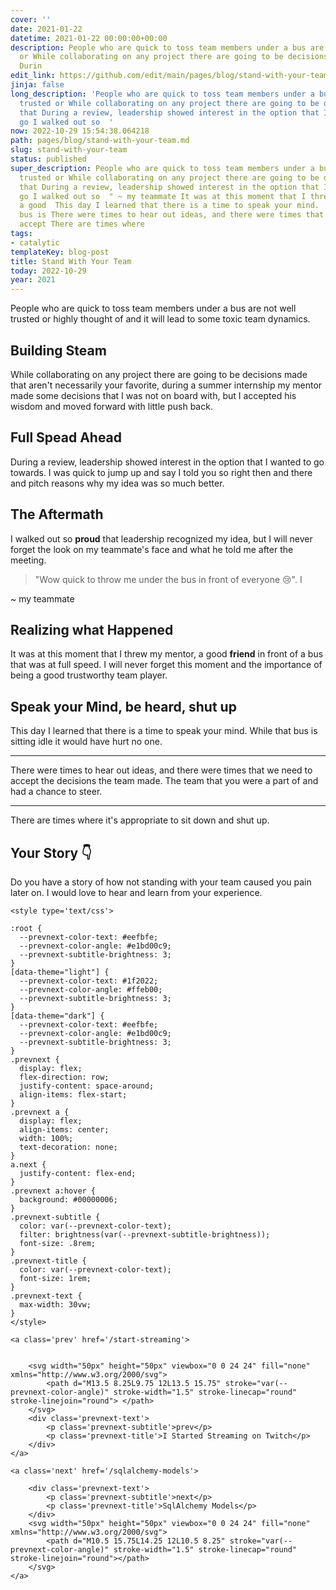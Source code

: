 ```yaml
---
cover: ''
date: 2021-01-22
datetime: 2021-01-22 00:00:00+00:00
description: People who are quick to toss team members under a bus are not well trusted
  or While collaborating on any project there are going to be decisions made that
  Durin
edit_link: https://github.com/edit/main/pages/blog/stand-with-your-team.md
jinja: false
long_description: 'People who are quick to toss team members under a bus are not well
  trusted or While collaborating on any project there are going to be decisions made
  that During a review, leadership showed interest in the option that I wanted to
  go I walked out so  '
now: 2022-10-29 15:54:38.064218
path: pages/blog/stand-with-your-team.md
slug: stand-with-your-team
status: published
super_description: People who are quick to toss team members under a bus are not well
  trusted or While collaborating on any project there are going to be decisions made
  that During a review, leadership showed interest in the option that I wanted to
  go I walked out so  " ~ my teammate It was at this moment that I threw my mentor,
  a good  This day I learned that there is a time to speak your mind.  While that
  bus is There were times to hear out ideas, and there were times that we need to
  accept There are times where
tags:
- catalytic
templateKey: blog-post
title: Stand With Your Team
today: 2022-10-29
year: 2021
---
```


People who are quick to toss team members under a bus are not well trusted or
highly thought of and it will lead to some toxic team dynamics.

## Building Steam

While collaborating on any project there are going to be decisions made that
aren't necessarily your favorite, during a summer internship my mentor made
some decisions that I was not on board with, but I accepted his wisdom and
moved forward with little push back.

## Full Spead Ahead

During a review, leadership showed interest in the option that I wanted to go
towards.  I was quick to jump up and say I  told you so right then and there
and pitch reasons why my idea was so much better.

## The Aftermath

I walked out so **proud** that leadership recognized my idea, but I will never
forget the look on my teammate's face and what he told me after the meeting.

> "Wow quick to throw me under the bus in front of everyone 😢".   I

~ my teammate

## Realizing what Happened

It was at this moment that I threw my mentor, a good **friend** in front of a
bus that was at full speed.  I will never forget this moment and the importance
of being a good trustworthy team player.

## Speak your Mind, be heard, shut up

This day I learned that there is a time to speak your mind.  While that bus is
sitting idle it would have hurt no one.

---

There were times to hear out ideas, and there were times that we need to accept
the decisions the team made.  The team that you were a part of and had a chance
to steer.

---

There are times where it's appropriate to sit down and shut up.

## Your Story 👇

Do you have a story of how not standing with your team caused you pain later
on.  I would love to hear and learn from your experience.
<div class='prevnext'>

    <style type='text/css'>

    :root {
      --prevnext-color-text: #eefbfe;
      --prevnext-color-angle: #e1bd00c9;
      --prevnext-subtitle-brightness: 3;
    }
    [data-theme="light"] {
      --prevnext-color-text: #1f2022;
      --prevnext-color-angle: #ffeb00;
      --prevnext-subtitle-brightness: 3;
    }
    [data-theme="dark"] {
      --prevnext-color-text: #eefbfe;
      --prevnext-color-angle: #e1bd00c9;
      --prevnext-subtitle-brightness: 3;
    }
    .prevnext {
      display: flex;
      flex-direction: row;
      justify-content: space-around;
      align-items: flex-start;
    }
    .prevnext a {
      display: flex;
      align-items: center;
      width: 100%;
      text-decoration: none;
    }
    a.next {
      justify-content: flex-end;
    }
    .prevnext a:hover {
      background: #00000006;
    }
    .prevnext-subtitle {
      color: var(--prevnext-color-text);
      filter: brightness(var(--prevnext-subtitle-brightness));
      font-size: .8rem;
    }
    .prevnext-title {
      color: var(--prevnext-color-text);
      font-size: 1rem;
    }
    .prevnext-text {
      max-width: 30vw;
    }
    </style>
    
    <a class='prev' href='/start-streaming'>
    

        <svg width="50px" height="50px" viewbox="0 0 24 24" fill="none" xmlns="http://www.w3.org/2000/svg">
            <path d="M13.5 8.25L9.75 12L13.5 15.75" stroke="var(--prevnext-color-angle)" stroke-width="1.5" stroke-linecap="round" stroke-linejoin="round"> </path>
        </svg>
        <div class='prevnext-text'>
            <p class='prevnext-subtitle'>prev</p>
            <p class='prevnext-title'>I Started Streaming on Twitch</p>
        </div>
    </a>
    
    <a class='next' href='/sqlalchemy-models'>
    
        <div class='prevnext-text'>
            <p class='prevnext-subtitle'>next</p>
            <p class='prevnext-title'>SqlAlchemy Models</p>
        </div>
        <svg width="50px" height="50px" viewbox="0 0 24 24" fill="none" xmlns="http://www.w3.org/2000/svg">
            <path d="M10.5 15.75L14.25 12L10.5 8.25" stroke="var(--prevnext-color-angle)" stroke-width="1.5" stroke-linecap="round" stroke-linejoin="round"></path>
        </svg>
    </a>
  </div>